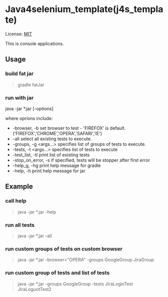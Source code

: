 # Java4selenium_template(j4s_template)

License: [MIT](License.txt)

This is console applications.

## Usage

### build fat jar

> gradle fatJar

### run with jar

java -jar *.jar [-options]

where oprions include:
*    -browser, -b <value>     	   set browser to test - 'FIREFOX' is default. ('FIREFOX','CHROME','OPERA','SAFARI','IE')
*    -all                          select all existing tests to execute.
*    -groups, -g <args...> 	       specifies list of groups of tests to execute.
*    -tests, -t <args...>  	       specifies list of tests to execute
*    -test_list, -tl	   	         print list of existing tests
*    -stop_on_error, -s	   	       if specified, tests will be stopper after first error
*    -help_g, -hg		               print help message for gradle
*    -help, -h                 	   print help message for jar

## Example

### call help

> java -jar *.jar -help

### run all tests

> java -jar *.jar -all

### run custom groups of tests on custom browser

> java -jar  *.jar -browser="OPERA" -groups GoogleGroup JiraGroup

### run custom group of tests and list of tests

> java -jar *.jar -groups GoogleGroup -tests JiraLoginTest JiraLoguotTest2

